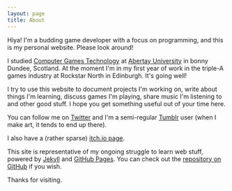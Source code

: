 ```yaml
---
layout: page
title: About
---
```


Hiya! I'm a budding game developer with a focus on programming, and this is my personal website. Please look around! 

I studied [Computer Games Technology](http://www.abertay.ac.uk/courses//ug/comopgamestech/) at [Abertay University](http://www.abertay.ac.uk/) in bonny Dundee, Scotland. At the moment I'm in my first year of work in the triple-A games industry at Rockstar North in Edinburgh. It's going well!

I try to use this website to document projects I'm working on, write about things I'm learning, discuss games I'm playing, share music I'm listening to and other good stuff. I hope you get something useful out of your time here.

You can follow me on [Twitter](https://twitter.com/nershly) and I'm a semi-regular [Tumblr](http://nershly.tumblr.com/) user (when I make art, it tends to end up there).

I also have a (rather sparse) [itch.io page](http://inertia.itch.io/).

This site is representative of my ongoing struggle to learn web stuff, powered by [Jekyll](https://jekyllrb.com/) and [GitHub Pages](https://pages.github.com/). You can check out the [repository on GitHub](https://github.com/rachelnertia/rachelnertia.github.io) if you wish.

Thanks for visiting.
